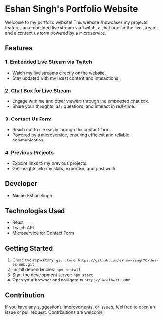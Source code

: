 # Eshan Singh's Portfolio Website

Welcome to my portfolio website! This website showcases my projects, features an embedded live stream via Twitch, a chat box for the live stream, and a contact us form powered by a microservice.

## Features

### 1. Embedded Live Stream via Twitch
- Watch my live streams directly on the website.
- Stay updated with my latest content and interactions.

### 2. Chat Box for Live Stream
- Engage with me and other viewers through the embedded chat box.
- Share your thoughts, ask questions, and interact in real-time.

### 3. Contact Us Form
- Reach out to me easily through the contact form.
- Powered by a microservice, ensuring efficient and reliable communication.

### 4. Previous Projects
- Explore links to my previous projects.
- Get insights into my skills, expertise, and past work.

## Developer
- **Name:** Eshan Singh

## Technologies Used
- React
- Twitch API
- Microservice for Contact Form

## Getting Started
1. Clone the repository: `git clone https://github.com/eshan-singh78/dev-es-web.git`
2. Install dependencies: `npm install`
3. Start the development server: `npm start`
4. Open your browser and navigate to `http://localhost:3000`

## Contribution
If you have any suggestions, improvements, or issues, feel free to open an issue or pull request. Contributions are welcome!

